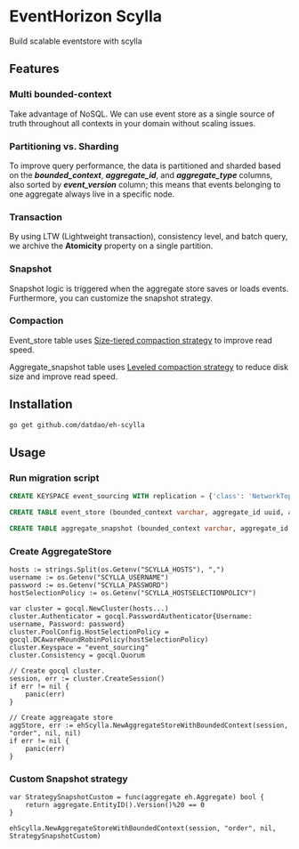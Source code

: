# EventHorizon Scylla
Build scalable eventstore with scylla

## Features
### Multi bounded-context
Take advantage of NoSQL. We can use event store as a single source of truth throughout all contexts in your domain without scaling issues.
### Partitioning vs. Sharding
To improve query performance, the data is partitioned and sharded based on the ***bounded_context***, ***aggregate_id***, and ***aggregate_type*** columns, also sorted by ***event_version*** column; this means that events belonging to one aggregate always live in a specific node.
### Transaction
By using LTW (Lightweight transaction), consistency level, and batch query, we archive the **Atomicity** property on a single partition.
### Snapshot
Snapshot logic is triggered when the aggregate store saves or loads events. Furthermore, you can customize the snapshot strategy.
### Compaction
Event_store table uses [Size-tiered compaction strategy](https://docs.scylladb.com/kb/compaction/#size-tiered-compaction-strategy-stcs) to improve read speed.

Aggregate_snapshot table uses [Leveled compaction strategy](https://docs.scylladb.com/kb/compaction/#leveled-compaction-strategy-lcs) to reduce disk size and improve read speed.

## Installation

```bash
go get github.com/datdao/eh-scylla
```

## Usage

### Run migration script
```sql
CREATE KEYSPACE event_sourcing WITH replication = {'class': 'NetworkTopologyStrategy', 'replication_factor' : 3};

CREATE TABLE event_store (bounded_context varchar, aggregate_id uuid, aggregate_type varchar, event_id uuid, event_type varchar, event_version int, event_data varchar, event_timestamp timestamp, event_metadata varchar, PRIMARY KEY ((bounded_context, aggregate_id, aggregate_type), event_version));

CREATE TABLE aggregate_snapshot (bounded_context varchar, aggregate_id uuid, aggregate_type varchar, snapshot_data varchar, snapshot_version int, snapshot_timestamp timestamp, snapshot_metadata varchar, PRIMARY KEY ((bounded_context, aggregate_id, aggregate_type))) WITH compaction = { 'class' : 'LeveledCompactionStrategy' };
```

### Create AggregateStore

```golang
hosts := strings.Split(os.Getenv("SCYLLA_HOSTS"), ",")
username := os.Getenv("SCYLLA_USERNAME")
password := os.Getenv("SCYLLA_PASSWORD")
hostSelectionPolicy := os.Getenv("SCYLLA_HOSTSELECTIONPOLICY")

var cluster = gocql.NewCluster(hosts...)
cluster.Authenticator = gocql.PasswordAuthenticator{Username: username, Password: password}
cluster.PoolConfig.HostSelectionPolicy = gocql.DCAwareRoundRobinPolicy(hostSelectionPolicy)
cluster.Keyspace = "event_sourcing"
cluster.Consistency = gocql.Quorum

// Create gocql cluster.
session, err := cluster.CreateSession()
if err != nil {
    panic(err)
}

// Create aggreagate store
aggStore, err := ehScylla.NewAggregateStoreWithBoundedContext(session, "order", nil, nil)
if err != nil {
    panic(err)
}

```

### Custom Snapshot strategy

```golang
var StrategySnapshotCustom = func(aggregate eh.Aggregate) bool {
	return aggregate.EntityID().Version()%20 == 0
}

ehScylla.NewAggregateStoreWithBoundedContext(session, "order", nil, StrategySnapshotCustom)
```